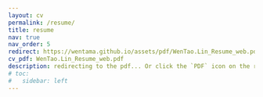 ```yaml
---
layout: cv
permalink: /resume/
title: resume
nav: true
nav_order: 5
redirect: https://wentama.github.io/assets/pdf/WenTao.Lin_Resume_web.pdf
cv_pdf: WenTao.Lin_Resume_web.pdf
description: redirecting to the pdf... Or click the `PDF` icon on the right if idle.
# toc:
#   sidebar: left
---
```

